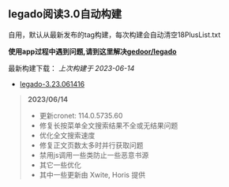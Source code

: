 ## legado阅读3.0自动构建

自用，默认从最新发布的tag构建，每次构建会自动清空18PlusList.txt

**使用app过程中遇到问题,请到这里解决[gedoor/legado](https://github.com/gedoor/legado/issues)**

最新构建下载： *上次构建于 2023-06-14*

* [legado-3.23.061416](https://github.com/0x152a/legado-Build/releases/latest)

<!--start-->
> **2023/06/14**
> 
> * 更新cronet: 114.0.5735.60
> * 修复长按菜单全文搜索结果不全或无结果问题
> * 优化全文搜索速度
> * 修复正文页数太多时并行获取问题
> * 禁用js调用一些类防止一些恶意书源
> * 其它一些优化
> * 其中一些更新由 Xwite, Horis 提供
> 
<!--end-->

